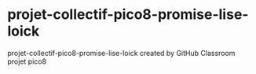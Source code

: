 # projet-collectif-pico8-promise-lise-loick
projet-collectif-pico8-promise-lise-loick created by GitHub Classroom
projet pico8
